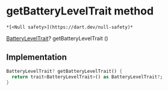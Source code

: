 


# getBatteryLevelTrait method




    *[<Null safety>](https://dart.dev/null-safety)*




[BatteryLevelTrait](https://yonomi.co/yonomi-sdk/BatteryLevelTrait-class.html)? getBatteryLevelTrait
()








## Implementation

```dart
BatteryLevelTrait? getBatteryLevelTrait() {
  return trait<BatteryLevelTrait>() as BatteryLevelTrait?;
}
```







